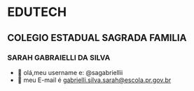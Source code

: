 # EDUTECH
## COLEGIO ESTADUAL SAGRADA FAMILIA
### SARAH GABRAIELLI DA SILVA
- 👋 olá,meu username e: @sagabriellii
- 👀 meu E-mail é gabrielli.silva.sarah@escola.pr.gov.br
<!---
sagabriellii/sagabriellii is a ✨ special ✨ repository because its `README.md` (this file) appears on your GitHub profile.
You can click the Preview link to take a look at your changes.
--->

